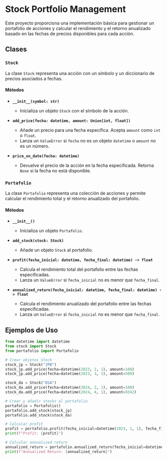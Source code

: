# Stock Portfolio Management

Este proyecto proporciona una implementación básica para gestionar un portafolio de acciones y calcular el rendimiento y el retorno anualizado basado en las fechas de precios disponibles para cada acción.

## Clases

### `Stock`

La clase `Stock` representa una acción con un símbolo y un diccionario de precios asociados a fechas.

#### Métodos

- **`__init__(symbol: str)`**
  - Inicializa un objeto `Stock` con el símbolo de la acción.
  
- **`add_price(fecha: datetime, amount: Union[int, float])`**
  - Añade un precio para una fecha específica. Acepta `amount` como `int` o `float`.
  - Lanza un `ValueError` si `fecha` no es un objeto `datetime` o `amount` no es un número.

- **`price_on_date(fecha: datetime)`**
  - Devuelve el precio de la acción en la fecha especificada. Retorna `None` si la fecha no está disponible.

### `Portafolio`

La clase `Portafolio` representa una colección de acciones y permite calcular el rendimiento total y el retorno anualizado del portafolio.

#### Métodos

- **`__init__()`**
  - Inicializa un objeto `Portafolio`.

- **`add_stock(stock: Stock)`**
  - Añade un objeto `Stock` al portafolio.

- **`profit(fecha_inicial: datetime, fecha_final: datetime) -> float`**
  - Calcula el rendimiento total del portafolio entre las fechas especificadas.
  - Lanza un `ValueError` si `fecha_inicial` no es menor que `fecha_final`.

- **`annualized_return(fecha_inicial: datetime, fecha_final: datetime) -> float`**
  - Calcula el rendimiento anualizado del portafolio entre las fechas especificadas.
  - Lanza un `ValueError` si `fecha_inicial` no es menor que `fecha_final`.

## Ejemplos de Uso

```python
from datetime import datetime
from stock import Stock
from portafolio import Portafolio

# Crear objetos Stock
stock_jp = Stock("JPB")
stock_jp.add_price(fecha=datetime(2023, 2, 1), amount=100)
stock_jp.add_price(fecha=datetime(2023, 3, 1), amount=500)

stock_da = Stock("DSA")
stock_da.add_price(fecha=datetime(2024, 2, 1), amount=100)
stock_da.add_price(fecha=datetime(2024, 4, 1), amount=9342)

# Crear y añadir stocks al portafolio
portafolio = Portafolio()
portafolio.add_stock(stock_jp)
portafolio.add_stock(stock_da)

# Calcular profit
profit = portafolio.profit(fecha_inicial=datetime(2023, 1, 1), fecha_final=datetime(2023, 3, 1))
print(f"Profit: {profit}")

# Calcular annualized return
annualized_return = portafolio.annualized_return(fecha_inicial=datetime(2023, 1, 1), fecha_final=datetime(2024, 3, 1))
print(f"Annualized Return: {annualized_return}")

